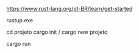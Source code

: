 https://www.rust-lang.org/pt-BR/learn/get-started

rustup.exe

cd projeto
cargo init / cargo new projeto

cargo run
